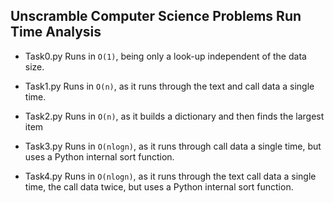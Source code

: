 ## Unscramble Computer Science Problems Run Time Analysis

- Task0.py Runs in `O(1)`, being only a look-up independent of the data size.

- Task1.py Runs in `O(n)`, as it runs through the text and call data a single time.

- Task2.py Runs in `O(n)`, as it builds a dictionary and then finds the largest item

- Task3.py Runs in `O(nlogn)`, as it runs through call data a single time, but uses a Python internal sort function.  

- Task4.py Runs in `O(nlogn)`, as it runs through the text call data a single time, the call data twice, but uses a Python internal sort function. 
